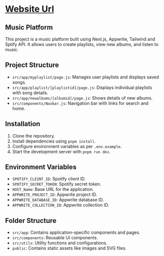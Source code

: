 # [Website Url](https://music-platform-six.vercel.app/)

## Music Platform

This project is a music platform built using Next.js, Appwrite, Tailwind and Sptify API. It allows users to create playlists, view new albums, and listen to music.

## Project Structure

- `src/app/myplaylist/page.js`: Manages user playlists and displays saved songs.
- `src/app/playlist/[playlistid]/page.js`: Displays individual playlists with song details.
- `src/app/newalbums/[albumid]/page.js`: Shows details of new albums.
- `src/components/Navbar.js`: Navigation bar with links for search and home.

## Installation

1. Clone the repository.
2. Install dependencies using `pnpm install`.
3. Configure environment variables as per `.env.example`.
4. Start the development server with `pnpm run dev`.

## Environment Variables

- `SPOTIFY_CLEINT_ID`: Spotify client ID.
- `SPOTIFY_SECRET_TOKEN`: Spotify secret token.
- `HOST_Name`: Base URL for the application.
- `APPWRITE_PROJECT_ID`: Appwrite project ID.
- `APPWRITE_DATABASE_ID`: Appwrite database ID.
- `APPWRITE_COLLECTION_ID`: Appwrite collection ID.

## Folder Structure

- `src/app`: Contains application-specific components and pages.
- `src/components`: Reusable UI components.
- `src/utils`: Utility functions and configurations.
- `public`: Contains static assets like images and SVG files.
